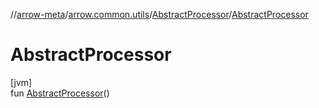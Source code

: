 //[arrow-meta](../../../index.md)/[arrow.common.utils](../index.md)/[AbstractProcessor](index.md)/[AbstractProcessor](-abstract-processor.md)

# AbstractProcessor

[jvm]\
fun [AbstractProcessor](-abstract-processor.md)()

